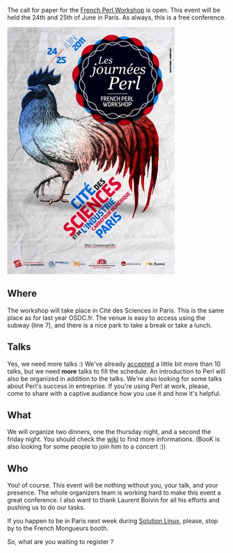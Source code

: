 The call for paper for the [French Perl Workshop](http://journeesperl.fr/fpw2011/) is open. This event will be held the 24th and 25th of June in Paris. As always, this is a free conference.

![FPW 11](../assets/affiche_fpw11.webp)

## Where

The workshop will take place in Cité des Sciences in Paris. This is the same place as for last year OSDC.fr. The venue is easy to access using the subway (line 7), and there is a nice park to take a break or take a lunch.

## Talks

Yes, we need more talks :) We've already [accepted](http://journeesperl.fr/fpw2011/talks) a little bit more than 10 talks, but we need **more** talks to fill the schedule. An introduction to Perl will also be organized in addition to the talks. We're also looking for some talks about Perl's success in entreprise. If you're using Perl at work, please, come to share with a captive audiance how you use it and how it's helpful.

## What

We will organize two dinners, one the thursday night, and a second the friday night. You should check the [wiki](http://journeesperl.fr/fpw2011/wiki) to find more informations. (BooK is also looking for some people to join him to a concert :))

## Who

You! of course. This event will be nothing without you, your talk, and your presence. The whole organizers team is working hard to make this event a great conference. I also want to thank Laurent Boivin for all his efforts and pushing us to do our tasks.

If you happen to be in Paris next week during [Solution Linux](http://www.solutionslinux.fr/?lg=en), please, stop by to the French Mongueurs booth.

So, what are you waiting to register ?
